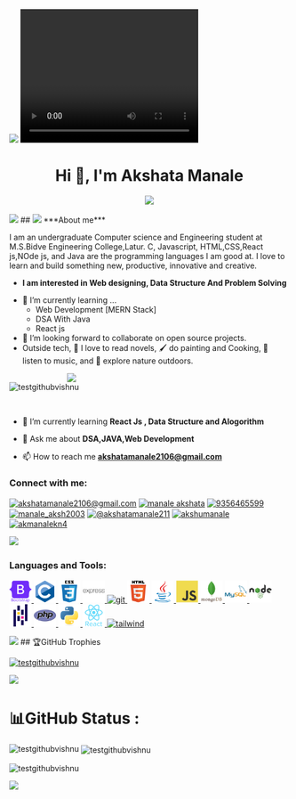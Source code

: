 <img src = "https://user-images.githubusercontent.com/73097560/115834477-dbab4500-a447-11eb-908a-139a6edaec5c.gif">
<video  width="320" height="240"  width="400" >
	<source src="https://cdnl.iconscout.com/lottie/premium/preview-watermark/coding-4895193-4127324.mp4" type="video/mp4">
</video>

<h1 align="center">Hi 👋, I'm Akshata Manale</h1>
<p align="center">
	<a href="https://github.com/Bouaskaoun">
		<img src="https://readme-typing-svg.herokuapp.com?lines=Welcome+To+My+Profile!;MERN+Stack+Web+Developer;Computer+Science+Student;Programmer;DSA%20|%20Web%20Development%20|%20Coding%20Enthusiastic;Always%20learning%20new%20things&center=true&width=380&height=45">
	</a>
</p>
<img src = "https://user-images.githubusercontent.com/73097560/115834477-dbab4500-a447-11eb-908a-139a6edaec5c.gif">
## <img src="https://media.giphy.com/media/ObNTw8Uzwy6KQ/giphy.gif" width="30px">&nbsp;***About me***

I am an undergraduate Computer science and Engineering student at M.S.Bidve Engineering College,Latur. C,  Javascript, HTML,CSS,React js,NOde js, and Java are the programming languages I am good at. I love to learn and build something new, productive, innovative and creative.
* **I am interested in Web designing, Data Structure And Problem Solving**
- 🌱 I’m currently learning ...
  - Web Development [MERN Stack]
  - DSA With Java
  - React js
- 👯 I’m looking forward to collaborate on open source projects.
- Outside tech, 📖 I love to read novels, 🖌️ do painting and Cooking, 🎵 listen to music, and 🌴 explore nature outdoors.

<img align="right" width="400" src="https://miro.medium.com/v2/resize:fit:679/1*qdAW1TjCN57h1lbuuzvchg.gif" margine-b="10"/>

<p align="left"> <img src="https://komarev.com/ghpvc/?username=testgithubvishnu&label=Profile%20views&color=0e75b6&style=flat" alt="testgithubvishnu" /> </p>


<p align="left"> <a href="https://twitter.com/" target="blank"><img src="https://img.shields.io/twitter/follow/?logo=twitter&style=for-the-badge" alt="" /></a> </p>

- 🌱 I’m currently learning **React Js , Data Structure and Alogorithm**

- 💬 Ask me about **DSA,JAVA,Web Development**

- 📫 How to reach me **akshatamanale2106@gmail.com**


<h3 align="left">Connect with me:</h3>
<p align="left">
<a href="https://linkedin.com/in/akshatamanale2106@gmail.com" target="blank"><img align="center" src="https://raw.githubusercontent.com/rahuldkjain/github-profile-readme-generator/master/src/images/icons/Social/linked-in-alt.svg" alt="akshatamanale2106@gmail.com" height="30" width="40" /></a>
<a href="https://kaggle.com/manale akshata" target="blank"><img align="center" src="https://raw.githubusercontent.com/rahuldkjain/github-profile-readme-generator/master/src/images/icons/Social/kaggle.svg" alt="manale akshata" height="30" width="40" /></a>
<a href="https://fb.com/9356465599" target="blank"><img align="center" src="https://raw.githubusercontent.com/rahuldkjain/github-profile-readme-generator/master/src/images/icons/Social/facebook.svg" alt="9356465599" height="30" width="40" /></a>
<a href="https://instagram.com/manale_aksh2003" target="blank"><img align="center" src="https://raw.githubusercontent.com/rahuldkjain/github-profile-readme-generator/master/src/images/icons/Social/instagram.svg" alt="manale_aksh2003" height="30" width="40" /></a>
<a href="https://www.hackerrank.com/@akshatamanale211" target="blank"><img align="center" src="https://raw.githubusercontent.com/rahuldkjain/github-profile-readme-generator/master/src/images/icons/Social/hackerrank.svg" alt="@akshatamanale211" height="30" width="40" /></a>
<a href="https://www.leetcode.com/akshumanale" target="blank"><img align="center" src="https://raw.githubusercontent.com/rahuldkjain/github-profile-readme-generator/master/src/images/icons/Social/leet-code.svg" alt="akshumanale" height="30" width="40" /></a>
<a href="https://auth.geeksforgeeks.org/user/akmanalekn4" target="blank"><img align="center" src="https://raw.githubusercontent.com/rahuldkjain/github-profile-readme-generator/master/src/images/icons/Social/geeks-for-geeks.svg" alt="akmanalekn4" height="30" width="40" /></a>
</p>


<img src = "https://user-images.githubusercontent.com/73097560/115834477-dbab4500-a447-11eb-908a-139a6edaec5c.gif">
<h3 align="left">Languages and Tools:</h3>
<p align="left"> <a href="https://getbootstrap.com" target="_blank" rel="noreferrer"> <img src="https://raw.githubusercontent.com/devicons/devicon/master/icons/bootstrap/bootstrap-plain-wordmark.svg" alt="bootstrap" width="40" height="40"/> </a> <a href="https://www.cprogramming.com/" target="_blank" rel="noreferrer"> <img src="https://raw.githubusercontent.com/devicons/devicon/master/icons/c/c-original.svg" alt="c" width="40" height="40"/> </a> <a href="https://www.w3schools.com/css/" target="_blank" rel="noreferrer"> <img src="https://raw.githubusercontent.com/devicons/devicon/master/icons/css3/css3-original-wordmark.svg" alt="css3" width="40" height="40"/> </a> <a href="https://expressjs.com" target="_blank" rel="noreferrer"> <img src="https://raw.githubusercontent.com/devicons/devicon/master/icons/express/express-original-wordmark.svg" alt="express" width="40" height="40"/> </a> <a href="https://git-scm.com/" target="_blank" rel="noreferrer"> <img src="https://www.vectorlogo.zone/logos/git-scm/git-scm-icon.svg" alt="git" width="40" height="40"/> </a> <a href="https://www.w3.org/html/" target="_blank" rel="noreferrer"> <img src="https://raw.githubusercontent.com/devicons/devicon/master/icons/html5/html5-original-wordmark.svg" alt="html5" width="40" height="40"/> </a> <a href="https://www.java.com" target="_blank" rel="noreferrer"> <img src="https://raw.githubusercontent.com/devicons/devicon/master/icons/java/java-original.svg" alt="java" width="40" height="40"/> </a> <a href="https://developer.mozilla.org/en-US/docs/Web/JavaScript" target="_blank" rel="noreferrer"> <img src="https://raw.githubusercontent.com/devicons/devicon/master/icons/javascript/javascript-original.svg" alt="javascript" width="40" height="40"/> </a> <a href="https://www.mongodb.com/" target="_blank" rel="noreferrer"> <img src="https://raw.githubusercontent.com/devicons/devicon/master/icons/mongodb/mongodb-original-wordmark.svg" alt="mongodb" width="40" height="40"/> </a> <a href="https://www.mysql.com/" target="_blank" rel="noreferrer"> <img src="https://raw.githubusercontent.com/devicons/devicon/master/icons/mysql/mysql-original-wordmark.svg" alt="mysql" width="40" height="40"/> </a> <a href="https://nodejs.org" target="_blank" rel="noreferrer"> <img src="https://raw.githubusercontent.com/devicons/devicon/master/icons/nodejs/nodejs-original-wordmark.svg" alt="nodejs" width="40" height="40"/> </a> <a href="https://pandas.pydata.org/" target="_blank" rel="noreferrer"> <img src="https://raw.githubusercontent.com/devicons/devicon/2ae2a900d2f041da66e950e4d48052658d850630/icons/pandas/pandas-original.svg" alt="pandas" width="40" height="40"/> </a> <a href="https://www.php.net" target="_blank" rel="noreferrer"> <img src="https://raw.githubusercontent.com/devicons/devicon/master/icons/php/php-original.svg" alt="php" width="40" height="40"/> </a> <a href="https://www.python.org" target="_blank" rel="noreferrer"> <img src="https://raw.githubusercontent.com/devicons/devicon/master/icons/python/python-original.svg" alt="python" width="40" height="40"/> </a> <a href="https://reactjs.org/" target="_blank" rel="noreferrer"> <img src="https://raw.githubusercontent.com/devicons/devicon/master/icons/react/react-original-wordmark.svg" alt="react" width="40" height="40"/> </a> <a href="https://tailwindcss.com/" target="_blank" rel="noreferrer"> <img src="https://www.vectorlogo.zone/logos/tailwindcss/tailwindcss-icon.svg" alt="tailwind" width="40" height="40"/> </a> </p>

<img src = "https://user-images.githubusercontent.com/73097560/115834477-dbab4500-a447-11eb-908a-139a6edaec5c.gif">
## 🏆GitHub Trophies
<p align="left"> <a href="https://github.com/ryo-ma/github-profile-trophy"><img src="https://github-profile-trophy.vercel.app/?username=testgithubvishnu" alt="testgithubvishnu" /></a> </p>
<img src = "https://user-images.githubusercontent.com/73097560/115834477-dbab4500-a447-11eb-908a-139a6edaec5c.gif">

# 📊GitHub Status :

<p><img align="left" src="https://github-readme-stats.vercel.app/api/top-langs?username=testgithubvishnu&show_icons=true&locale=en&layout=compact" alt="testgithubvishnu" /></p>

<p>&nbsp;<img align="center" src="https://github-readme-stats.vercel.app/api?username=testgithubvishnu&show_icons=true&locale=en" alt="testgithubvishnu" /></p>

<p><img align="center" src="https://github-readme-streak-stats.herokuapp.com/?user=testgithubvishnu&" alt="testgithubvishnu" /></p>
<img src = "https://user-images.githubusercontent.com/73097560/115834477-dbab4500-a447-11eb-908a-139a6edaec5c.gif">
